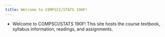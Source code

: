 ```yaml
---
title: Welcome to COMPSCI/STATS 190F!
---
```


* Welcome to COMPSCI/STATS 190F! This site hosts the course textbook, syllabus information, readings, and assignments. 
